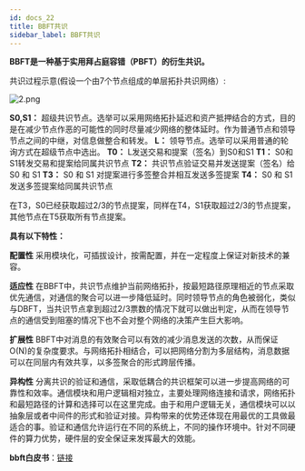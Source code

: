 ```yaml
---
id: docs_22
title: BBFT共识
sidebar_label: BBFT共识
---
```


**BBFT是一种基于实用拜占庭容错（PBFT）的衍生共识。**

共识过程示意(假设一个由7个节点组成的单层拓扑共识网络）:

![2.png](https://i.loli.net/2019/12/06/eQnYAjf7lkK8G91.png)

**S0,S1：** 超级共识节点。选举可以采用网络拓扑延迟和资产抵押结合的方式，目的是在减少节点作恶的可能性的同时尽量减少网络的整体延时。作为普通节点和领导节点之间的中继，对信息做整合和转发。
**L：** 领导节点。选举可以采用普通的轮询方式在超级节点中选出。
**T0：** L发送交易和提案（签名）到S0和S1
**T1：** S0和S1转发交易和提案给同属共识节点
**T2：** 共识节点验证交易并发送提案（签名）给 S0 和 S1
**T3：** S0 和 S1 对提案进行多签整合并相互发送多签提案
**T4：** S0 和 S1 发送多签提案给同属共识节点

在T3，S0已经获取超过2/3的节点提案，同样在T4，S1获取超过2/3的节点提案，其他节点在T5获取所有节点提案。

**具有以下特性：**

**配置性**
采用模块化，可插拔设计，按需配置，并在一定程度上保证对新技术的兼容。

**适应性**
在BBFT中，共识节点维护当前网络拓扑，按最短路径原理相近的节点采取优先通信，对通信的聚合可以进一步降低延时。同时领导节点的角色被弱化，类似与DBFT，当共识节点拿到超过2/3票数的情况下就可以做出判定，从而在领导节点的通信受到阻塞的情况下也不会对整个网络的决策产生巨大影响。

**扩展性**
BBFT中对消息的有效聚合可以有效的减少消息发送的次数，从而保证O(N)的复杂度要求。与网络拓扑相结合，可以把网络分割为多层结构，消息数据可以在同层内有效共享，以多签聚合的形式跨层传播。

**异构性**
分离共识的验证和通信，采取低耦合的共识框架可以进一步提高网络的可靠性和效率。通信模块和用户逻辑相对独立，主要处理网络连接和请求，网络拓扑和最短路径的计算和选择可以在这里完成。由于和用户逻辑无关，通信模块可以以抽象层或者中间件的形式和验证对接。异构带来的优势还体现在用最优的工具做最适合的事。验证和通信允许运行在不同的系统上，不同的操作环境中。针对不同硬件的算力优势，硬件层的安全保证来发挥最大的效能。

**bbft白皮书**：[链接](https://github.com/bystackcom/BBFT-Whitepaper/blob/master/whitepaper.pdf)

